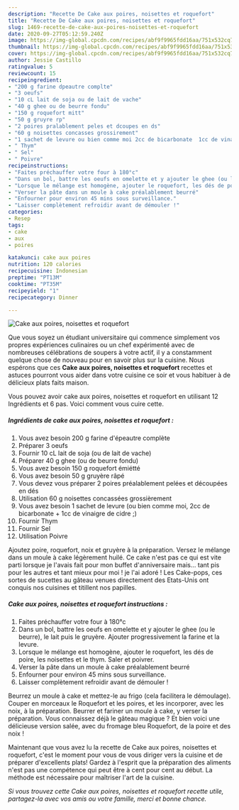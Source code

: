 ```yaml
---
description: "Recette De Cake aux poires, noisettes et roquefort"
title: "Recette De Cake aux poires, noisettes et roquefort"
slug: 1469-recette-de-cake-aux-poires-noisettes-et-roquefort
date: 2020-09-27T05:12:59.240Z
image: https://img-global.cpcdn.com/recipes/abf9f9965fdd16aa/751x532cq70/cake-aux-poires-noisettes-et-roquefort-photo-principale-de-la-recette.jpg
thumbnail: https://img-global.cpcdn.com/recipes/abf9f9965fdd16aa/751x532cq70/cake-aux-poires-noisettes-et-roquefort-photo-principale-de-la-recette.jpg
cover: https://img-global.cpcdn.com/recipes/abf9f9965fdd16aa/751x532cq70/cake-aux-poires-noisettes-et-roquefort-photo-principale-de-la-recette.jpg
author: Jessie Castillo
ratingvalue: 5
reviewcount: 15
recipeingredient:
- "200 g farine dpeautre complte"
- "3 oeufs"
- "10 cL lait de soja ou de lait de vache"
- "40 g ghee ou de beurre fondu"
- "150 g roquefort mitt"
- "50 g gruyre rp"
- "2 poires pralablement peles et dcoupes en ds"
- "60 g noisettes concasses grossirement"
- "1 sachet de levure ou bien comme moi 2cc de bicarbonate  1cc de vinaigre de cidre "
- " Thym"
- " Sel"
- " Poivre"
recipeinstructions:
- "Faites préchauffer votre four à 180°c"
- "Dans un bol, battre les oeufs en omelette et y ajouter le ghee (ou le beurre), le lait puis le gruyère. Ajouter progressivement la farine et la levure."
- "Lorsque le mélange est homogène, ajouter le roquefort, les dés de poire, les noisettes et le thym. Saler et poivrer."
- "Verser la pâte dans un moule à cake préalablement beurré"
- "Enfourner pour environ 45 mins sous surveillance."
- "Laisser complètement refroidir avant de démouler !"
categories:
- Resep
tags:
- cake
- aux
- poires

katakunci: cake aux poires 
nutrition: 120 calories
recipecuisine: Indonesian
preptime: "PT13M"
cooktime: "PT35M"
recipeyield: "1"
recipecategory: Dinner

---
```



![Cake aux poires, noisettes et roquefort](https://img-global.cpcdn.com/recipes/abf9f9965fdd16aa/751x532cq70/cake-aux-poires-noisettes-et-roquefort-photo-principale-de-la-recette.jpg)

Que vous soyez un étudiant universitaire qui commence simplement vos propres expériences culinaires ou un chef expérimenté avec de nombreuses célébrations de soupers à votre actif, il y a constamment quelque chose de nouveau pour en savoir plus sur la cuisine. Nous espérons que ces <strong> Cake aux poires, noisettes et roquefort </strong> recettes et astuces pourront vous aider dans votre cuisine ce soir et vous habituer à de délicieux plats faits maison.

<!--inarticleads1-->

Vous pouvez avoir cake aux poires, noisettes et roquefort en utilisant 12 Ingrédients et 6 pas. Voici comment vous cuire cette.

##### Ingrédients de cake aux poires, noisettes et roquefort :

1. Vous avez besoin 200 g farine d&#39;épeautre complète
1. Préparer 3 oeufs
1. Fournir 10 cL lait de soja (ou de lait de vache)
1. Préparer 40 g ghee (ou de beurre fondu)
1. Vous avez besoin 150 g roquefort émiétté
1. Vous avez besoin 50 g gruyère râpé
1. Vous devez vous préparer 2 poires préalablement pelées et découpées en dés
1. Utilisation 60 g noisettes concassées grossièrement
1. Vous avez besoin 1 sachet de levure (ou bien comme moi, 2cc de bicarbonate + 1cc de vinaigre de cidre ;)
1. Fournir  Thym
1. Fournir  Sel
1. Utilisation  Poivre


Ajoutez poire, roquefort, noix et gruyère à la préparation. Versez le mélange dans un moule à cake légèrement huilé. Ce cake n&#39;est pas ce qui est vite parti lorsque je l&#39;avais fait pour mon buffet d&#39;anniversaire mais… tant pis pour les autres et tant mieux pour moi ! je l&#39;ai adoré ! Les Cake-pops, ces sortes de sucettes au gâteau venues directement des Etats-Unis ont conquis nos cuisines et titillent nos papilles. 

<!--inarticleads2-->

##### Cake aux poires, noisettes et roquefort instructions :

1. Faites préchauffer votre four à 180°c
1. Dans un bol, battre les oeufs en omelette et y ajouter le ghee (ou le beurre), le lait puis le gruyère. Ajouter progressivement la farine et la levure.
1. Lorsque le mélange est homogène, ajouter le roquefort, les dés de poire, les noisettes et le thym. Saler et poivrer.
1. Verser la pâte dans un moule à cake préalablement beurré
1. Enfourner pour environ 45 mins sous surveillance.
1. Laisser complètement refroidir avant de démouler !


Beurrez un moule à cake et mettez-le au frigo (cela facilitera le démoulage). Couper en morceaux le Roquefort et les poires, et les incorporer, avec les noix, à la préparation. Beurrer et fariner un moule à cake, y verser la préparation. Vous connaissez déjà le gâteau magique ? Et bien voici une délicieuse version salée, avec du fromage bleu Roquefort, de la poire et des noix ! 

<!--inarticleads1-->

<p>
Maintenant que vous avez lu la recette de Cake aux poires, noisettes et roquefort, c'est le moment pour vous de vous diriger vers la cuisine et de préparer d'excellents plats! Gardez à l'esprit que la préparation des aliments n'est pas une compétence qui peut être à cent pour cent au début. La méthode est nécessaire pour maîtriser l'art de la cuisine.
</p>

<p>
<i>Si vous trouvez cette Cake aux poires, noisettes et roquefort recette utile, partagez-la avec vos amis ou votre famille, merci et bonne chance.</i>
</p>
